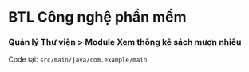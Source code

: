 # BTL Công nghệ phần mềm

### Quản lý Thư viện > Module Xem thống kê sách mượn nhiều

Code tại: ``src/main/java/com.example/main``
